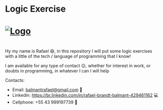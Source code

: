 
# Logic Exercise  
# <a href="https://www.codewars.com/users/b4tut4/">
#    <img src="https://www.codewars.com/users/b4tut4/badges/large" alt="Logo" />
# </a>

Hy my name is Rafael :smile:, in this repository I will put some logic exercises with a little of the tech / language of programming that I know!

I am available for any type of contact :wink:, whether for interest in work, or doubts in programming, in whatever I can I will help

Contacts:
* Email: balmantrafael@gmail.com :incoming_envelope:
* Linkedin: https://br.linkedin.com/in/rafael-brandt-balmant-429461162 :computer:
* Cellphone: +55 43 999197739 :iphone:

